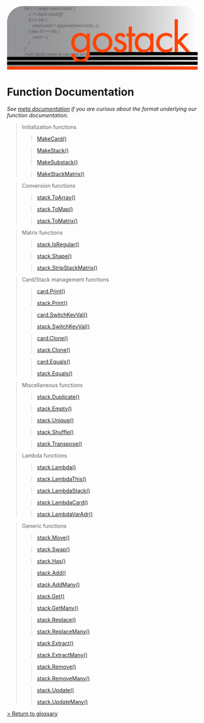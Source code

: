 ![Banner](../images/gostack_SmallerTransparent.png)

 <h1>Function Documentation</h1>

 *See [meta documentation](metaAPI.md) if you are curious about the format underlying our function documentation.*

 > Initialization functions
 >> [MakeCard()](functions/MakeCard.md)
 >
 >> [MakeStack()](functions/MakeStack.md)
 > >
 >> [MakeSubstack()](functions/MakeSubstack.md)
 > 
 >> [MakeStackMatrix()](functions/MakeStackMatrix.md)

 > Conversion functions
 >> [stack.ToArray()](functions/stack_ToArray.md)
 >
 >> [stack.ToMap()](functions/stack_ToMap.md)
 >
 >> [stack.ToMatrix()](functions/stack_ToMatrix.md)
 
 > Matrix functions
 >> [stack.IsRegular()](functions/stack_IsRegular.md)
 >
 >> [stack.Shape()](functions/stack_Shape.md)
 >
 >> [stack.StripStackMatrix()](functions/stack_StripStackMatrix.md)
 
 > Card/Stack management functions
 >> [card.Print()](functions/card_Print.md)
 >>
 >> [stack.Print()](functions/stack_Print.md)
 >
 >> [card.SwitchKeyVal()](functions/card_SwitchKeyVal.md)
 >>
 >> [stack.SwitchKeyVal()](functions/stack_SwitchKeyVal.md)
 >
 >> [card.Clone()](functions/card_Clone.md)
 >>
 >> [stack.Clone()](functions/stack_Clone.md)
 >
 >> [card.Equals()](functions/card_Equals.md)
 >>
 >> [stack.Equals()](functions/stack_Equals.md)

 > Miscellaneous functions
 >> [stack.Duplicate()](functions/stack_Duplicate.md)
 >
 >> [stack.Empty()](functions/stack_Empty.md)
 >
 >> [stack.Unique()](functions/stack_Unique.md)
 >
 >> [stack.Shuffle()](functions/stack_Shuffle.md)
 >
 >> [stack.Transpose()](functions/stack_Transpose.md)
 
 > Lambda functions
 >> [stack.Lambda()](functions/stack_Lambda.md)
 >
 >> [stack.LambdaThis()](functions/stack_LambdaThis.md)
 >
 >> [stack.LambdaStack()](functions/stack_LambdaStack.md)
 >
 >> [stack.LambdaCard()](functions/stack_LambdaCard.md)
 >
 >> [stack.LambdaVarAdr()](functions/stack_LambdaVarAdr.md)
 
 > Generic functions
 >> [stack.Move()](functions/stack_Move.md)
 >
 >> [stack.Swap()](functions/stack_Swap.md)
 >
 >> [stack.Has()](functions/stack_Has.md)
 >
 >> [stack.Add()](functions/stack_Add.md)
 >>
 >> [stack.AddMany()](functions/stack_AddMany.md)
 >
 >> [stack.Get()](functions/stack_Get.md)
 >>
 >> [stack.GetMany()](functions/stack_GetMany.md)
 >
 >> [stack.Replace()](functions/stack_Replace.md)
 >>
 >> [stack.ReplaceMany()](functions/stack_ReplaceMany.md)
 >
 >> [stack.Extract()](functions/stack_Extract.md)
 >>
 >> [stack.ExtractMany()](functions/stack_ExtractMany.md)
 >
 >> [stack.Remove()](functions/stack_Remove.md)
 >>
 >> [stack.RemoveMany()](functions/stack_RemoveMany.md)
 >
 >> [stack.Update()](functions/stack_Update.md)
 >>
 >> [stack.UpdateMany()](functions/stack_UpdateMany.md)

 [> Return to glossary](../README.md)